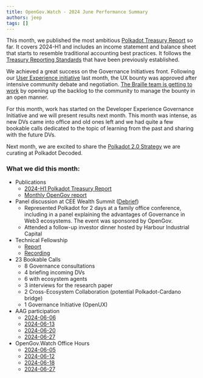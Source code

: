 ```yaml
---
title: OpenGov.Watch - 2024 June Performance Summary
authors: jeep
tags: []
---
```

This month, we published the most ambitious [Polkadot Treasury Report](https://forum.polkadot.network/t/2024-06-25-technical-fellowship-opendev-call/8890) so far. It covers 2024-H1 and includes an income statement and balance sheet that starts to resemble traditional accounting best practices. It follows the [Treasury Reporting Standards](https://www.opengov.watch/reports/treasury_reporting_standards) that have been previously established.

We achieved a great success on the Governance Initiatives front. Following our [User Experience initiative](https://www.notion.so/User-Experience-953ea66a953f45fa9aea093349e631fe?pvs=21) last month, the UX bounty was approved after intensive community debate and negotiation. [The Braille team is getting to work](https://forum.polkadot.network/t/ux-bounty-update/8790) by opening up the backlog to the community to manage the bounty in an open manner.

For this month, work has started on the Developer Experience Governance Initiative and we will present results next month. This month was intense, as new DVs came into office and old ones left and we had quite a few bookable calls dedicated to the topic of learning from the past and sharing with the future DVs.

Next month, we are excited to share the [Polkadot 2.0 Strategy](https://www.notion.so/264b338f38184248acbf630879f8386f?pvs=21) we are curating at Polkadot Decoded.
<!-- truncate -->
### What we did this month:

- Publications
    - [2024-H1 Polkadot Treasury Report](https://www.opengov.watch/reports/03_2024-treasury-report-h1)
    - [Monthly OpenGov report](https://www.opengov.watch/reports/2024-06-governance-report)
- Panel discussion at CEE Wealth Summit ([Debrief](https://www.linkedin.com/feed/update/urn:li:activity:7211994852907995136/))
    - Represented Polkadot for 2 days at a family office conference, including in a panel explaining the advantages of Governance in Web3 ecosystems. The event was sponsored by OpenGov.
    - Attended a follow-up investor dinner hosted by Harbour Industrial Capital
- Technical Fellowship
    - [Report](https://www.opengov.watch/technical_fellowship/proceedings/2024-06-25-opendev-call)
    - [Recording](https://www.youtube.com/live/MU7tCyhBU7g?si=Ya_ATMBdMOGvJEji)
- 23 Bookable Calls
    - 8 Governance consultations
    - 4 briefing incoming DVs
    - 6 with ecosystem agents
    - 3 interviews for the research paper
    - 2 Cross-Ecosystem Collaboration (potential Polkadot-Cardano bridge)
    - 1 Governance Initiative (OpenUX)
- AAG participation
    - [2024-06-06](https://www.youtube.com/watch?v=Q8ohD9S4S0Q)
    - [2024-06-13](https://www.youtube.com/watch?v=riF3cdBEVAU)
    - [2024-06-20](https://www.youtube.com/watch?v=YDkU2lg8of8)
    - [2024-06-27](https://www.youtube.com/watch?v=Bo72iQG-6Ic)
- OpenGov.Watch Office Hours
    - [2024-06-05](https://x.com/i/spaces/1mrxmyazPgzxy/peek)
    - [2024-06-12](https://x.com/i/spaces/1BRJjPZawdpKw/peek)
    - [2024-06-18](https://x.com/xcjeeper/status/1803009169760383193)
    - [2024-06-27](https://x.com/alice_und_bob/status/1806236381041017014)